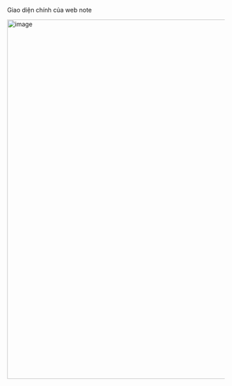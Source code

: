 Giao diện chính của web note 

<img width="1920" height="834" alt="image" src="https://github.com/user-attachments/assets/14f653de-edbd-4c7e-b05d-5ea8200d9e88" />

